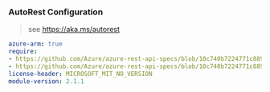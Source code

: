 ### AutoRest Configuration

> see https://aka.ms/autorest

``` yaml
azure-arm: true
require:
- https://github.com/Azure/azure-rest-api-specs/blob/10c740b7224771c889cfb92f128168f5a0568c26/specification/web/resource-manager/readme.md
- https://github.com/Azure/azure-rest-api-specs/blob/10c740b7224771c889cfb92f128168f5a0568c26/specification/web/resource-manager/readme.go.md
license-header: MICROSOFT_MIT_NO_VERSION
module-version: 2.1.1

```